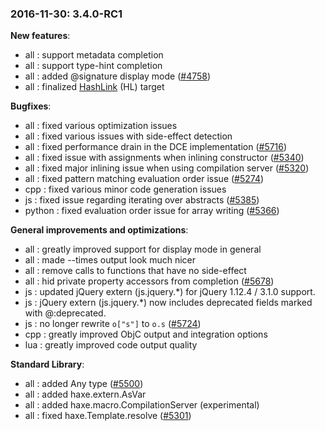 ### 2016-11-30: __3.4.0-RC1__

__New features__:

* all : support metadata completion
* all : support type-hint completion
* all : added @signature display mode ([#4758](https://github.com/HaxeFoundation/haxe/issues/4758))
* all : finalized [HashLink](https://haxe.org/blog/hashlink-indepth) (HL) target

__Bugfixes__:

* all : fixed various optimization issues
* all : fixed various issues with side-effect detection
* all : fixed performance drain in the DCE implementation ([#5716](https://github.com/HaxeFoundation/haxe/issues/5716))
* all : fixed issue with assignments when inlining constructor ([#5340](https://github.com/HaxeFoundation/haxe/issues/5340))
* all : fixed major inlining issue when using compilation server ([#5320](https://github.com/HaxeFoundation/haxe/issues/5320))
* all : fixed pattern matching evaluation order issue ([#5274](https://github.com/HaxeFoundation/haxe/issues/5274))
* cpp : fixed various minor code generation issues
* js : fixed issue regarding iterating over abstracts ([#5385](https://github.com/HaxeFoundation/haxe/issues/5385))
* python : fixed evaluation order issue for array writing ([#5366](https://github.com/HaxeFoundation/haxe/issues/5366))

__General improvements and optimizations__:

* all : greatly improved support for display mode in general
* all : made --times output look much nicer
* all : remove calls to functions that have no side-effect
* all : hid private property accessors from completion ([#5678](https://github.com/HaxeFoundation/haxe/issues/5678))
* js : updated jQuery extern (js.jquery.*) for jQuery 1.12.4 / 3.1.0 support.
* js : jQuery extern (js.jquery.*) now includes deprecated fields marked with @:deprecated.
* js : no longer rewrite `o["s"]` to `o.s` ([#5724](https://github.com/HaxeFoundation/haxe/issues/5724))
* cpp : greatly improved ObjC output and integration options
* lua : greatly improved code output quality

__Standard Library__:

* all : added Any type ([#5500](https://github.com/HaxeFoundation/haxe/issues/5500))
* all : added haxe.extern.AsVar
* all : added haxe.macro.CompilationServer (experimental)
* all : fixed haxe.Template.resolve ([#5301](https://github.com/HaxeFoundation/haxe/issues/5301))
